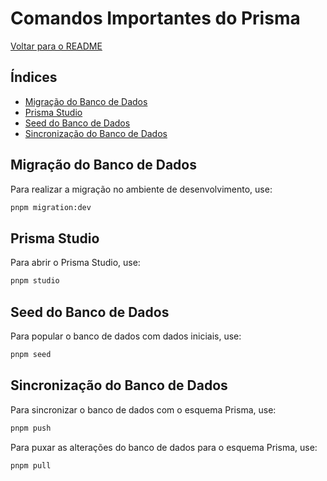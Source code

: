 # Comandos Importantes do Prisma

[Voltar para o README](../README.md)

## Índices

- [Migração do Banco de Dados](#migração-do-banco-de-dados)
- [Prisma Studio](#prisma-studio)
- [Seed do Banco de Dados](#seed-do-banco-de-dados)
- [Sincronização do Banco de Dados](#sincronização-do-banco-de-dados)

## Migração do Banco de Dados

Para realizar a migração no ambiente de desenvolvimento, use:

```sh
pnpm migration:dev
```

## Prisma Studio

Para abrir o Prisma Studio, use:

```sh
pnpm studio
```

## Seed do Banco de Dados

Para popular o banco de dados com dados iniciais, use:

```sh
pnpm seed
```

## Sincronização do Banco de Dados

Para sincronizar o banco de dados com o esquema Prisma, use:

```sh
pnpm push
```

Para puxar as alterações do banco de dados para o esquema Prisma, use:

```sh
pnpm pull
```

